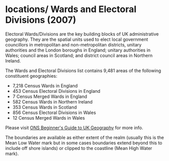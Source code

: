 # locations/ Wards and Electoral Divisions (2007)

Electoral Wards/Divisions are the key building blocks of UK administrative geography. They are the spatial units used to elect local government councillors in metropolitan and non-metropolitan districts, unitary authorities and the London boroughs in England; unitary authorities in Wales; council areas in Scotland; and district council areas in Northern Ireland.

The Wards and Electoral Divisions list contains 9,481 areas of the following constituent geographies:

- 7,218 Census Wards in England
- 453 Census Electoral Divisions in England
- 7 Census Merged Wards in England
- 582 Census Wards in Northern Ireland
- 353 Census Wards in Scotland
- 856 Census Electoral Divisions in Wales
- 12 Census Merged Wards in Wales

Please visit [ONS Beginner's Guide to UK Geography](http://webarchive.nationalarchives.gov.uk/20160106185615/http://www.ons.gov.uk/ons/guide-method/geography/beginner-s-guide/index.html) for more info.

The boundaries are available as either extent of the realm (usually this is the Mean Low Water mark but in some cases boundaries extend beyond this to include off shore islands) or
clipped to the coastline (Mean High Water mark).
